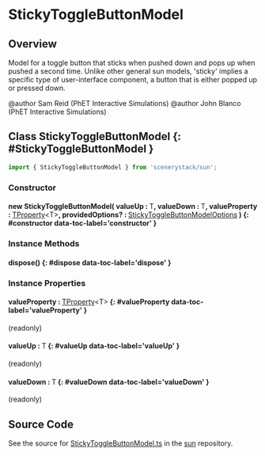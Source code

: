 # StickyToggleButtonModel

## Overview

Model for a toggle button that sticks when pushed down and pops up when pushed a second time. Unlike other general
sun models, 'sticky' implies a specific type of user-interface component, a button that is either popped up or
pressed down.

@author Sam Reid (PhET Interactive Simulations)
@author John Blanco (PhET Interactive Simulations)

## Class StickyToggleButtonModel {: #StickyToggleButtonModel }


```js
import { StickyToggleButtonModel } from 'scenerystack/sun';
```
### Constructor

#### new StickyToggleButtonModel( valueUp : <span style="font-weight: 400;">T</span>, valueDown : <span style="font-weight: 400;">T</span>, valueProperty : <span style="font-weight: 400;">[TProperty](../axon/TProperty.md)&lt;T&gt;</span>, providedOptions? : <span style="font-weight: 400;">[StickyToggleButtonModelOptions](../sun/StickyToggleButtonModel.md#StickyToggleButtonModelOptions)</span> ) {: #constructor data-toc-label='constructor' }

### Instance Methods

#### dispose() {: #dispose data-toc-label='dispose' }

### Instance Properties

#### valueProperty : <span style="font-weight: 400;">[TProperty](../axon/TProperty.md)&lt;T&gt;</span> {: #valueProperty data-toc-label='valueProperty' }

(readonly)

#### valueUp : <span style="font-weight: 400;">T</span> {: #valueUp data-toc-label='valueUp' }

(readonly)

#### valueDown : <span style="font-weight: 400;">T</span> {: #valueDown data-toc-label='valueDown' }

(readonly)



## Source Code

See the source for [StickyToggleButtonModel.ts](https://github.com/phetsims/sun/blob/main/js/buttons/StickyToggleButtonModel.ts) in the [sun](https://github.com/phetsims/sun) repository.
